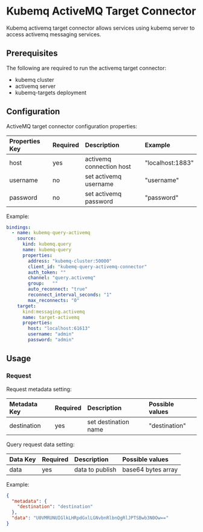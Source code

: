 # Kubemq ActiveMQ Target Connector

Kubemq activemq target connector allows services using kubemq server to access activemq messaging services.

## Prerequisites
The following are required to run the activemq target connector:

- kubemq cluster
- activemq server
- kubemq-targets deployment

## Configuration

ActiveMQ target connector configuration properties:

| Properties Key                  | Required | Description                                 | Example                                                                |
|:--------------------------------|:---------|:--------------------------------------------|:-----------------------------------------------------------------------|
| host                      | yes      | activemq connection host          | "localhost:1883" |
| username                      | no      | set activemq username          | "username" |
| password                      | no      | set activemq password          | "password" |


Example:

```yaml
bindings:
  - name: kubemq-query-activemq
    source:
      kind: kubemq.query
      name: kubemq-query
      properties:
        address: "kubemq-cluster:50000"
        client_id: "kubemq-query-activemq-connector"
        auth_token: ""
        channel: "query.activemq"
        group:   ""
        auto_reconnect: "true"
        reconnect_interval_seconds: "1"
        max_reconnects: "0"
    target:
      kind:messaging.activemq
      name: target-activemq
      properties:
        host: "localhost:61613"
        username: "admin"
        password: "admin"
```

## Usage

### Request

Request metadata setting:

| Metadata Key   | Required | Description         | Possible values |
|:---------------|:---------|:--------------------|:----------------|
| destination          | yes      | set destination name | "destination"         |



Query request data setting:

| Data Key | Required | Description  | Possible values    |
|:---------|:---------|:-------------|:-------------------|
| data     | yes      | data to publish | base64 bytes array |

Example:


```json
{
  "metadata": {
    "destination": "destination"
  },
  "data": "U0VMRUNUIGlkLHRpdGxlLGNvbnRlbnQgRlJPTSBwb3N0Ow=="
}
```

